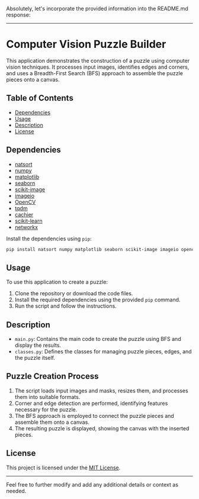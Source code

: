 Absolutely, let's incorporate the provided information into the README.md response:

---

# Computer Vision Puzzle Builder

This application demonstrates the construction of a puzzle using computer vision techniques. It processes input images, identifies edges and corners, and uses a Breadth-First Search (BFS) approach to assemble the puzzle pieces onto a canvas.

## Table of Contents
- [Dependencies](#dependencies)
- [Usage](#usage)
- [Description](#description)
- [License](#license)

## Dependencies
- [natsort](https://pypi.org/project/natsort/)
- [numpy](https://numpy.org/)
- [matplotlib](https://matplotlib.org/)
- [seaborn](https://seaborn.pydata.org/)
- [scikit-image](https://scikit-image.org/)
- [imageio](https://imageio.github.io/)
- [OpenCV](https://opencv.org/)
- [tqdm](https://tqdm.github.io/)
- [cachier](https://pypi.org/project/cachier/)
- [scikit-learn](https://scikit-learn.org/stable/)
- [networkx](https://networkx.github.io/)

Install the dependencies using `pip`:
```bash
pip install natsort numpy matplotlib seaborn scikit-image imageio opencv-python tqdm cachier scikit-learn networkx
```

## Usage
To use this application to create a puzzle:
1. Clone the repository or download the code files.
2. Install the required dependencies using the provided `pip` command.
3. Run the script and follow the instructions.

## Description
- `main.py`: Contains the main code to create the puzzle using BFS and display the results.
- `classes.py`: Defines the classes for managing puzzle pieces, edges, and the puzzle itself.

## Puzzle Creation Process
1. The script loads input images and masks, resizes them, and processes them into suitable formats.
2. Corner and edge detection are performed, identifying features necessary for the puzzle.
3. The BFS approach is employed to connect the puzzle pieces and assemble them onto a canvas.
4. The resulting puzzle is displayed, showing the canvas with the inserted pieces.

## License
This project is licensed under the [MIT License](LICENSE).

---

Feel free to further modify and add any additional details or context as needed.
